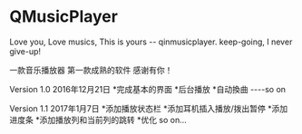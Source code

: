 # QMusicPlayer
Love you, Love musics, This is yours -- qinmusicplayer. keep-going, I never give-up!

一款音乐播放器
第一款成熟的软件
感谢有你！


Version 1.0   2016年12月21日
*完成基本的界面
*后台播放
*自动換曲
----so on

Version 1.1   2017年1月7日
*添加播放状态栏
*添加耳机插入播放/拨出暂停
*添加进度条
*添加播放列和当前列的跳转
*优化 so on...
